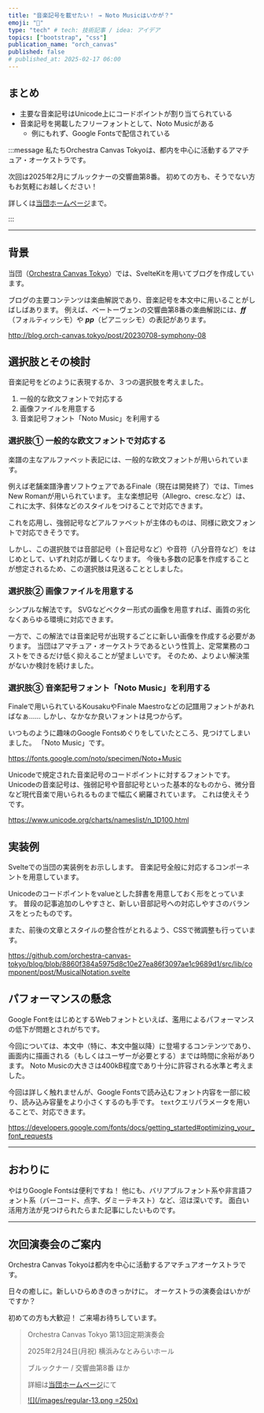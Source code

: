 ```yaml
---
title: "音楽記号を載せたい！ → Noto Musicはいかが？"
emoji: "🎼"
type: "tech" # tech: 技術記事 / idea: アイデア
topics: ["bootstrap", "css"]
publication_name: "orch_canvas"
published: false
# published_at: 2025-02-17 06:00
---
```


## まとめ

- 主要な音楽記号はUnicode上にコードポイントが割り当てられている
- 音楽記号を掲載したフリーフォントとして、Noto Musicがある
  - 例にもれず、Google Fontsで配信されている

<!-- begin short upcoming concert announcement -->

:::message
私たちOrchestra Canvas Tokyoは、都内を中心に活動するアマチュア・オーケストラです。

次回は2025年2月にブルックナーの交響曲第8番。
初めての方も、そうでない方もお気軽にお越しください！

詳しくは[当団ホームページ](https://www.orch-canvas.tokyo/concerts/regular-13)まで。
<!-- textlint-disable -->
:::
<!-- textlint-enable -->

<!-- end short upcoming concert announcement -->

---

## 背景

当団（[Orchestra Canvas Tokyo](https://www.orch-canvas.tokyo/)）では、SvelteKitを用いてブログを作成しています。

ブログの主要コンテンツは楽曲解説であり、音楽記号を本文中に用いることがしばしばあります。
例えば、ベートーヴェンの交響曲第8番の楽曲解説には、_**ff**_（フォルティッシモ）や _**pp**_（ピアニッシモ）の表記があります。

http://blog.orch-canvas.tokyo/post/20230708-symphony-08

## 選択肢とその検討

音楽記号をどのように表現するか、３つの選択肢を考えました。

1. 一般的な欧文フォントで対応する
1. 画像ファイルを用意する
1. 音楽記号フォント「Noto Music」を利用する

### 選択肢① 一般的な欧文フォントで対応する

楽譜の主なアルファベット表記には、一般的な欧文フォントが用いられています。

例えば老舗楽譜浄書ソフトウェアであるFinale（現在は開発終了）では、Times New Romanが用いられています。
主な楽想記号（Allegro、cresc.など）は、これに太字、斜体などのスタイルをつけることで対応できます。

これを応用し、強弱記号などアルファベットが主体のものは、同様に欧文フォントで対応できそうです。

しかし、この選択肢では音部記号（ト音記号など）や音符（八分音符など）をはじめとして、いずれ対応が難しくなります。
今後も多数の記事を作成することが想定されるため、この選択肢は見送ることとしました。

### 選択肢② 画像ファイルを用意する

シンプルな解法です。
SVGなどベクター形式の画像を用意すれば、画質の劣化なくあらゆる環境に対応できます。

一方で、この解法では音楽記号が出現するごとに新しい画像を作成する必要があります。
当団はアマチュア・オーケストラであるという性質上、定常業務のコストをできるだけ低く抑えることが望ましいです。
そのため、よりよい解決策がないか検討を続けました。

### 選択肢③ 音楽記号フォント「Noto Music」を利用する

Finaleで用いられているKousakuやFinale Maestroなどの記譜用フォントがあればなぁ……
しかし、なかなか良いフォントは見つからず。

いつものように趣味のGoogle Fontsめぐりをしていたところ、見つけてしまいました。
「Noto Music」です。

https://fonts.google.com/noto/specimen/Noto+Music

Unicodeで規定された音楽記号のコードポイントに対するフォントです。
Unicodeの音楽記号は、強弱記号や音部記号といった基本的なものから、微分音など現代音楽で用いられるものまで幅広く網羅されています。
これは使えそうです。

https://www.unicode.org/charts/nameslist/n_1D100.html

## 実装例

Svelteでの当団の実装例をお示しします。
音楽記号全般に対応するコンポーネントを用意しています。

Unicodeのコードポイントをvalueとした辞書を用意しておく形をとっています。
普段の記事追加のしやすさと、新しい音部記号への対応しやすさのバランスをとったものです。

また、前後の文章とスタイルの整合性がとれるよう、CSSで微調整も行っています。

https://github.com/orchestra-canvas-tokyo/blog/blob/8860f384a5975d8c10e27ea86f3097ae1c9689d1/src/lib/component/post/MusicalNotation.svelte

## パフォーマンスの懸念

Google FontをはじめとするWebフォントといえば、濫用によるパフォーマンスの低下が問題とされがちです。

今回については、本文中（特に、本文中盤以降）に登場するコンテンツであり、画面内に描画される（もしくはユーザーが必要とする）までは時間に余裕があります。
Noto Musicの大きさは400kB程度であり十分に許容される水準と考えました。

今回は詳しく触れませんが、Google Fontsで読み込むフォント内容を一部に絞り、読み込み容量をより小さくするのも手です。
`text`クエリパラメータを用いることで、対応できます。

https://developers.google.com/fonts/docs/getting_started#optimizing_your_font_requests

---

## おわりに

やはりGoogle Fontsは便利ですね！
他にも、バリアブルフォント系や非言語フォント系（バーコード、点字、ダミーテキスト）など、沼は深いです。
面白い活用方法が見つけられたらまた記事にしたいものです。

---

<!-- begin long upcoming concert announcement -->

## 次回演奏会のご案内

Orchestra Canvas Tokyoは都内を中心に活動するアマチュアオーケストラです。

日々の癒しに。新しいひらめきのきっかけに。
オーケストラの演奏会はいかがですか？

初めての方も大歓迎！
ご来場お待ちしています。

> Orchestra Canvas Tokyo
> 第13回定期演奏会
>
> 2025年2月24日(月祝)
> 横浜みなとみらいホール
>
> ブルックナー / 交響曲第8番 ほか
>
> 詳細は[当団ホームページ](https://www.orch-canvas.tokyo/concerts/regular-13)にて
>
> [![](/images/regular-13.png =250x)](https://www.orch-canvas.tokyo/concerts/regular-13)

<!-- end long upcoming concert announcement -->
